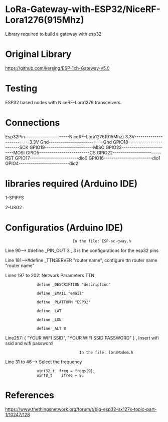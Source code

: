 # LoRa-Gateway-with-ESP32/NiceRF-Lora1276(915Mhz)
 Library required to build a gateway with esp32
 
Original Library
=====================================================

https://github.com/kersing/ESP-1ch-Gateway-v5.0

Testing
=====================================================

ESP32 based nodes with NiceRF-Lora1276 transceivers.

Connections
=====================================================

Esp32Pin----------------------NiceRF-Lora1276(915Mhz)
3.3V--------------------------3.3V
Gnd---------------------------Gnd
GPIO18------------------------SCK
GPIO19------------------------MISO
GPIO23------------------------MOSI
GPIO5-------------------------CS
GPIO22------------------------RST
GPIO17------------------------dio0
GPIO16------------------------dio1
GPIO4-------------------------dio2

libraries required (Arduino IDE)
=====================================================

1-SPIFFS

2-U8G2
 
Configuratios (Arduino IDE)
===================================================== 

                                  In the file: ESP-sc-gway.h

Line 90--> #define _PIN_OUT 3 , 3 is the configurations for the esp32 pins

Line 181-->#define _TTNSERVER "router name", configure ttn router name "router name"

Lines 197 to 202: Network Parameters TTN

                  define _DESCRIPTION "description"
                  
                  define _EMAIL "email"
                  
                  define _PLATFORM "ESP32"
                  
                  define _LAT 
                  
                  define _LON 
                  
                  define _ALT 8
                  
            
Line257: { "YOUR WIFI SSID", "YOUR WIFI SSID PASSWORD" } , Insert wifi ssid and wifi password

                                     In the file: loraModem.h

Line 31 to 46--> Select the frequency

                  uint32_t  freq = freqs[9];
                  uint8_t	 ifreq = 9;
    

References
===================================================== 

https://www.thethingsnetwork.org/forum/t/big-esp32-sx127x-topic-part-1/10247/128

